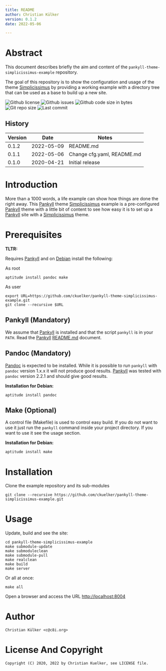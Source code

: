 ```yaml
---
title: README
author: Christian Külker
version: 0.1.2
date: 2022-05-06

---
```


# Abstract

This document describes briefly the aim and content of the
`pankyll-theme-simplicissimus-example` repository.

The goal of this repository is to show the configuration and usage of the theme
[Simplicissimus] by providing a working example with a directory tree that can
be used as a base to build up a new site.

![Github license](https://img.shields.io/github/license/ckuelker/pankyll-theme-simplicissimus-example.svg)
![Github issues](https://img.shields.io/github/issues/ckuelker/pankyll-theme-simplicissimus-example.svg?style=popout-square)
![Github code size in bytes](https://img.shields.io/github/languages/code-size/ckuelker/pankyll-theme-simplicissimus-example.svg)
![Git repo size](https://img.shields.io/github/repo-size/ckuelker/pankyll-theme-simplicissimus-example.svg)
![Last commit](https://img.shields.io/github/last-commit/ckuelker/pankyll-theme-simplicissimus-example.svg)

## History

| Version | Date       | Notes                                                |
| ------- | ---------- | ---------------------------------------------------- |
| 0.1.2   | 2022-05-09 | README.md                                            |
| 0.1.1   | 2022-05-06 | Change cfg.yaml, README.md                           |
| 0.1.0   | 2020-04-21 | Initial release                                      |

# Introduction

More than a 1000 words, a life example can show how things are done the right
away. This [Pankyll] theme [Simplicissimus] example is a pre-configured
[Pankyll] theme with a little bit of content to see how easy it is to set up a
[Pankyll] site with a [Simplicissimus] theme.

# Prerequisites

**TLTR:**

Requires [Pankyll] and on [Debian] install the following:

As root

```shell
aptitude install pandoc make
```

As user

```shell
export URL=https://github.com/ckuelker/pankyll-theme-simplicissimus-example.git
git clone --recursive $URL
```

## Pankyll (Mandatory)

We assume that [Pankyll] is installed and that the script `pankyll` is in
your `PATH`. Read the [Pankyll] [README.md] document.

## Pandoc (Mandatory)

[Pandoc] is expected to be installed. While it is possible to run `pankyll`
with `pandoc` version 1.x.x it will not produce good results. [Pankyll] was
tested with `pandoc` version 2.2.1 and should give good results.

**Installation for Debian:**

```shell
aptitude install pandoc
```
## Make (Optional)

A control file (Makefile) is used to control easy build. If you do not want to
use it just run the `pankyll` command inside your project directory. If you
want to use it see the usage section.

**Installation for Debian:**

```shell
aptitude install make
```

# Installation

Clone the example repository and its sub-modules

```shell
git clone --recursive https://github.com/ckuelker/pankyll-theme-simplicissimus-example.git
```

# Usage

Update, build and see the site:

```shell
cd pankyll-theme-simplicissimus-example
make submodule-update
make submoduleclean
make submodule-pull
make realclean
make build
make server
```

Or all at once:

```shell
make all
```

Open a browser and access the URL [http://localhost:8004](http://localhost:8004)

# Author

    Christian Külker <c@c8i.org>

# License And Copyright

    Copyright (C) 2020, 2022 by Christian Kuelker, see LICENSE file.

[Debian]: https://www.debian.org/
[Newspaper]: https://github.com/ckuelker/pankyll-theme-newspaper/
[Pandoc]: https://pandoc.org/
[Pankyll]: https://www.pankyll.org/
[Rankle]: https://github.com/ckuelker/pankyll-theme-rankle
[README.md]: https://github.com/ckuelker/pankyll
[Simplicissimus]: https://github.com/ckuelker/pankyll-theme-simplicissimus
